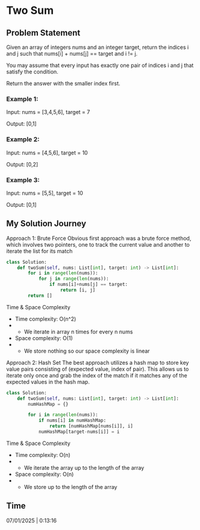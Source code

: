 # Two Sum

## Problem Statement
Given an array of integers nums and an integer target, return the indices i and j such that nums[i] + nums[j] == target and i != j.

You may assume that every input has exactly one pair of indices i and j that satisfy the condition.

Return the answer with the smaller index first.

### Example 1:

Input: 
nums = [3,4,5,6], target = 7

Output: [0,1]

### Example 2:

Input: nums = [4,5,6], target = 10

Output: [0,2]

### Example 3:

Input: nums = [5,5], target = 10

Output: [0,1]

## My Solution Journey

Approach 1: Brute Force
Obvious first approach was a brute force method, which involves two pointers, one to track the current value and another to iterate the list for its match
```python
class Solution:
    def twoSum(self, nums: List[int], target: int) -> List[int]:
        for i in range(len(nums)):
            for j in range(len(nums)):
                if nums[i]+nums[j] == target:
                    return [i, j]
        return []
```
Time & Space Complexity
- Time complexity: O(n^2)
- - We iterate in array n times for every n nums
- Space complexity: O(1)
- - We store nothing so our space complexity is linear 

Approach 2: Hash Set
The best approach utilizes a hash map to store key value pairs consisting of (expected value, index of pair). This allows us to iterate only once and grab the index of the match if it matches any of the expected values in the hash map.
```python
class Solution:
    def twoSum(self, nums: List[int], target: int) -> List[int]:
        numHashMap = {}

        for i in range(len(nums)):
            if nums[i] in numHashMap:
                return [numHashMap[nums[i]], i]
            numHashMap[target-nums[i]] = i
```
Time & Space Complexity
- Time complexity: O(n)
- - We iterate the array up to the length of the array
- Space complexity: O(n)
- - We store up to the length of the array

## Time 
07/01/2025 | 0:13:16